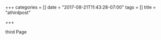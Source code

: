 +++
categories = []
date = "2017-08-21T11:43:28-07:00"
tags = []
title = "athirdpost"

+++

third Page